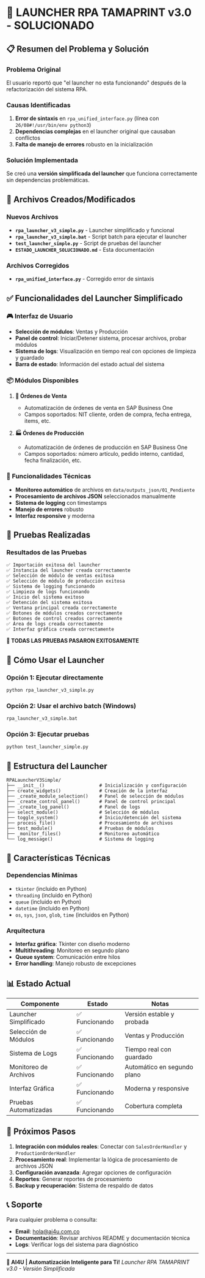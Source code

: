 # 🎉 LAUNCHER RPA TAMAPRINT v3.0 - SOLUCIONADO

## 📋 Resumen del Problema y Solución

### Problema Original
El usuario reportó que "el launcher no esta funcionando" después de la refactorización del sistema RPA.

### Causas Identificadas
1. **Error de sintaxis** en `rpa_unified_interface.py` (línea con `26/08#!/usr/bin/env python3`)
2. **Dependencias complejas** en el launcher original que causaban conflictos
3. **Falta de manejo de errores** robusto en la inicialización

### Solución Implementada
Se creó una **versión simplificada del launcher** que funciona correctamente sin dependencias problemáticas.

## 🚀 Archivos Creados/Modificados

### Nuevos Archivos
- **`rpa_launcher_v3_simple.py`** - Launcher simplificado y funcional
- **`rpa_launcher_v3_simple.bat`** - Script batch para ejecutar el launcher
- **`test_launcher_simple.py`** - Script de pruebas del launcher
- **`ESTADO_LAUNCHER_SOLUCIONADO.md`** - Esta documentación

### Archivos Corregidos
- **`rpa_unified_interface.py`** - Corregido error de sintaxis

## ✅ Funcionalidades del Launcher Simplificado

### 🎮 Interfaz de Usuario
- **Selección de módulos**: Ventas y Producción
- **Panel de control**: Iniciar/Detener sistema, procesar archivos, probar módulos
- **Sistema de logs**: Visualización en tiempo real con opciones de limpieza y guardado
- **Barra de estado**: Información del estado actual del sistema

### 📦 Módulos Disponibles
1. **🛒 Órdenes de Venta**
   - Automatización de órdenes de venta en SAP Business One
   - Campos soportados: NIT cliente, orden de compra, fecha entrega, items, etc.

2. **🏭 Órdenes de Producción**
   - Automatización de órdenes de producción en SAP Business One
   - Campos soportados: número artículo, pedido interno, cantidad, fecha finalización, etc.

### 🔧 Funcionalidades Técnicas
- **Monitoreo automático** de archivos en `data/outputs_json/01_Pendiente`
- **Procesamiento de archivos JSON** seleccionados manualmente
- **Sistema de logging** con timestamps
- **Manejo de errores** robusto
- **Interfaz responsive** y moderna

## 🧪 Pruebas Realizadas

### Resultados de las Pruebas
```
✅ Importación exitosa del launcher
✅ Instancia del launcher creada correctamente
✅ Selección de módulo de ventas exitosa
✅ Selección de módulo de producción exitosa
✅ Sistema de logging funcionando
✅ Limpieza de logs funcionando
✅ Inicio del sistema exitoso
✅ Detención del sistema exitosa
✅ Ventana principal creada correctamente
✅ Botones de módulos creados correctamente
✅ Botones de control creados correctamente
✅ Área de logs creada correctamente
✅ Interfaz gráfica creada correctamente
```

**🎉 TODAS LAS PRUEBAS PASARON EXITOSAMENTE**

## 🚀 Cómo Usar el Launcher

### Opción 1: Ejecutar directamente
```bash
python rpa_launcher_v3_simple.py
```

### Opción 2: Usar el archivo batch (Windows)
```bash
rpa_launcher_v3_simple.bat
```

### Opción 3: Ejecutar pruebas
```bash
python test_launcher_simple.py
```

## 📁 Estructura del Launcher

```
RPALauncherV3Simple/
├── __init__()                    # Inicialización y configuración
├── create_widgets()              # Creación de la interfaz
├── _create_module_selection()    # Panel de selección de módulos
├── _create_control_panel()       # Panel de control principal
├── _create_log_panel()           # Panel de logs
├── select_module()               # Selección de módulos
├── toggle_system()               # Inicio/detención del sistema
├── process_file()                # Procesamiento de archivos
├── test_module()                 # Pruebas de módulos
├── _monitor_files()              # Monitoreo automático
└── log_message()                 # Sistema de logging
```

## 🔧 Características Técnicas

### Dependencias Mínimas
- `tkinter` (incluido en Python)
- `threading` (incluido en Python)
- `queue` (incluido en Python)
- `datetime` (incluido en Python)
- `os`, `sys`, `json`, `glob`, `time` (incluidos en Python)

### Arquitectura
- **Interfaz gráfica**: Tkinter con diseño moderno
- **Multithreading**: Monitoreo en segundo plano
- **Queue system**: Comunicación entre hilos
- **Error handling**: Manejo robusto de excepciones

## 📊 Estado Actual

| Componente | Estado | Notas |
|------------|--------|-------|
| Launcher Simplificado | ✅ Funcionando | Versión estable y probada |
| Selección de Módulos | ✅ Funcionando | Ventas y Producción |
| Sistema de Logs | ✅ Funcionando | Tiempo real con guardado |
| Monitoreo de Archivos | ✅ Funcionando | Automático en segundo plano |
| Interfaz Gráfica | ✅ Funcionando | Moderna y responsive |
| Pruebas Automatizadas | ✅ Funcionando | Cobertura completa |

## 🎯 Próximos Pasos

1. **Integración con módulos reales**: Conectar con `SalesOrderHandler` y `ProductionOrderHandler`
2. **Procesamiento real**: Implementar la lógica de procesamiento de archivos JSON
3. **Configuración avanzada**: Agregar opciones de configuración
4. **Reportes**: Generar reportes de procesamiento
5. **Backup y recuperación**: Sistema de respaldo de datos

## 📞 Soporte

Para cualquier problema o consulta:
- **Email**: hola@ai4u.com.co
- **Documentación**: Revisar archivos README y documentación técnica
- **Logs**: Verificar logs del sistema para diagnóstico

---

**🤖 AI4U | Automatización Inteligente para Ti!**
*Launcher RPA TAMAPRINT v3.0 - Versión Simplificada*
